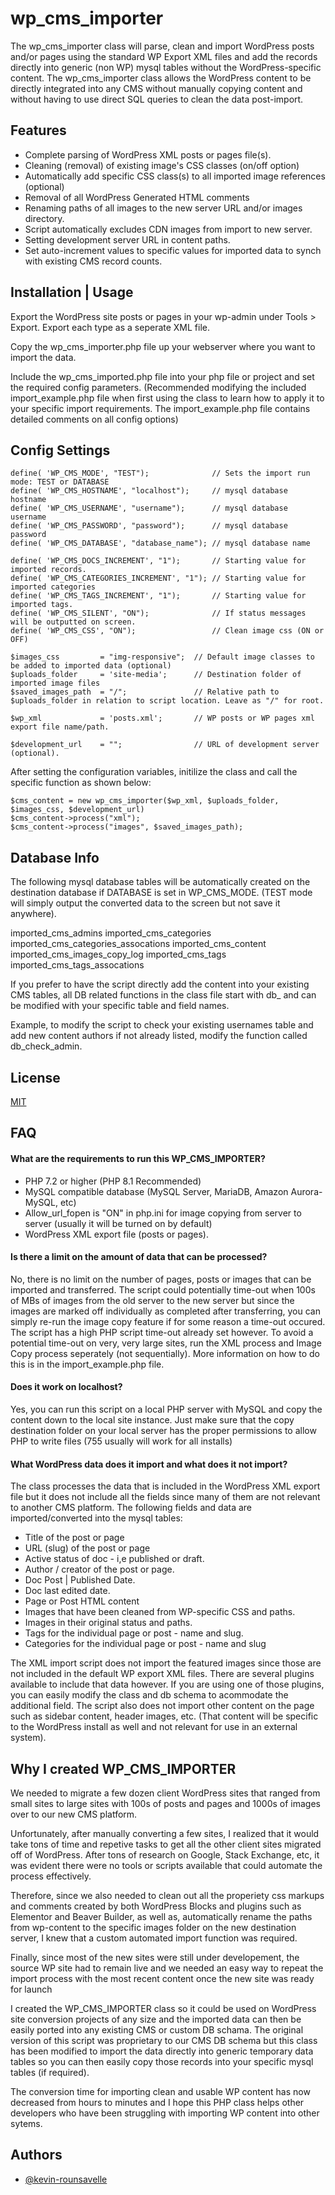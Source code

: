 
# wp_cms_importer

The wp_cms_importer class will parse, clean and import WordPress posts and/or pages using the standard WP Export XML files and add the records directly into generic (non WP) mysql tables without the WordPress-specific content. The wp_cms_importer class allows the WordPress content to be directly integrated into any CMS without manually copying content and without having to use direct SQL queries to clean the data post-import.


## Features

- Complete parsing of WordPress XML posts or pages file(s).
- Cleaning (removal) of existing image's CSS classes (on/off option)
- Automatically add specific CSS class(s) to all imported image references (optional)
- Removal of all WordPress Generated HTML comments
- Renaming paths of all images to the new server URL and/or images directory. 
- Script automatically excludes CDN images from import to new server.
- Setting development server URL in content paths.
- Set auto-increment values to specific values for imported data to synch with existing CMS record counts.


## Installation | Usage

Export the WordPress site posts or pages in your wp-admin under Tools > Export. Export each type as a seperate XML file.

Copy the wp_cms_importer.php file up your webserver where you want to import the data.

Include the wp_cms_imported.php file into your php file or project and set the required config parameters. 
(Recommended modifying the included import_example.php file when first using the class to learn how to apply it to your specific import requirements. The import_example.php file contains detailed comments on all config options)
## Config Settings
```
define( 'WP_CMS_MODE', "TEST");              // Sets the import run mode: TEST or DATABASE
define( 'WP_CMS_HOSTNAME', "localhost");     // mysql database hostname 
define( 'WP_CMS_USERNAME', "username");      // mysql database username 
define( 'WP_CMS_PASSWORD', "password");      // mysql database password 
define( 'WP_CMS_DATABASE', "database_name"); // mysql database name

define( 'WP_CMS_DOCS_INCREMENT', "1");       // Starting value for imported records.
define( 'WP_CMS_CATEGORIES_INCREMENT', "1"); // Starting value for imported categories
define( 'WP_CMS_TAGS_INCREMENT', "1");       // Starting value for imported tags.
define( 'WP_CMS_SILENT', "ON");              // If status messages will be outputted on screen.
define( 'WP_CMS_CSS', "ON");                 // Clean image css (ON or OFF)

$images_css     	= "img-responsive";  // Default image classes to be added to imported data (optional)	
$uploads_folder 	= 'site-media';      // Destination folder of imported image files
$saved_images_path 	= "/";               // Relative path to $uploads_folder in relation to script location. Leave as "/" for root.

$wp_xml      		= 'posts.xml';       // WP posts or WP pages xml export file name/path.

$development_url    = "";                // URL of development server (optional).
```

After setting the configuration variables, initilize the class and call the specific function as shown below:

```
$cms_content = new wp_cms_importer($wp_xml, $uploads_folder, $images_css, $development_url) 
$cms_content->process("xml");
$cms_content->process("images", $saved_images_path);

```

## Database Info

The following mysql database tables will be automatically created on the destination database if DATABASE is set in WP_CMS_MODE. (TEST mode will simply output the converted data to the screen but not save it anywhere).

imported_cms_admins
imported_cms_categories
imported_cms_categories_assocations
imported_cms_content
imported_cms_images_copy_log
imported_cms_tags
imported_cms_tags_assocations

If you prefer to have the script directly add the content into your existing CMS tables, all DB related functions in the class file start with db_ and can be modified with your specific table and field names.

Example, to modify the script to check your existing usernames table and add new content authors if not already listed, modify the function called db_check_admin.
## License

[MIT](https://choosealicense.com/licenses/mit/)


## FAQ

#### What are the requirements to run this WP_CMS_IMPORTER?

- PHP 7.2 or higher (PHP 8.1 Recommended)
- MySQL compatible database (MySQL Server, MariaDB, Amazon Aurora-MySQL, etc)
- Allow_url_fopen is "ON" in php.ini for image copying from server to server (usually it will be turned on by default)
- WordPress XML export file (posts or pages).

#### Is there a limit on the amount of data that can be processed?

No, there is no limit on the number of pages, posts or images that can be imported and transferred. The script could potentially time-out when 100s of MBs of images from the old server to the new server but since the images are marked off individually as completed after transferring, you can simply re-run the image copy feature if for some reason a time-out occured. The script has a high PHP script time-out already set however. To avoid a potential time-out on very, very large sites, run the XML process and Image Copy process seperately (not sequentially). More information on how to do this is in the import_example.php file.

#### Does it work on localhost?

Yes, you can run this script on a local PHP server with MySQL and copy the content down to the local site instance. Just make sure that the copy destination folder on your local server has the proper permissions to allow PHP to write files (755 usually will work for all installs)

#### What WordPress data does it import and what does it not import?

The class processes the data that is included in the WordPress XML export file but it does not include all the fields since many of them are not relevant to another CMS platform. The following fields and data are imported/converted into the mysql tables: 

- Title of the post or page
- URL (slug) of the post or page
- Active status of doc - i,e published or draft.
- Author / creator of the post or page.
- Doc Post | Published Date.
- Doc last edited date.
- Page or Post HTML content
- Images that have been cleaned from WP-specific CSS and paths.
- Images in their original status and paths.
- Tags for the individual page or post - name and slug.
- Categories for the individual page or post - name and slug

The XML import script does not import the featured images since those are not included in the default WP export XML files. There are several plugins available to include that data however. If you are using one of those plugins, you can easily modify the class and db schema to acommodate the additional field. The script also does not import other content on the page such as sidebar content, header images, etc. (That content will be specific to the WordPress install as well and not relevant for use in an external system).



## Why I created WP_CMS_IMPORTER

We needed to migrate a few dozen client WordPress sites that ranged from small sites to large sites with 100s of posts and pages and 1000s of images over to our new CMS platform.  

Unfortunately, after manually converting a few sites, I realized that it would take tons of time and repetive tasks to get all the other client sites migrated off of WordPress. After tons of research on Google, Stack Exchange, etc, it was evident there were no tools or scripts available that could automate the process effectively. 

Therefore, since we also needed to clean out all the properiety css markups and comments created by both WordPress Blocks and plugins such as Elementor and Beaver Builder, as well as, automatically rename the paths from wp-content to the specific images folder on the new destination server, I knew that a custom automated import function was required.

Finally, since most of the new sites were still under developement, the source WP site had to remain live and we needed an easy way to repeat the import process with the most recent content once the new site was ready for launch 

I created the WP_CMS_IMPORTER class so it could be used on WordPress site conversion projects of any size and the imported data can then be easily ported into any existing CMS or custom DB schama. The original version of this script was proprietary to our CMS DB schema but this class has been modified to import the data directly into generic temporary data tables so you can then easily copy those records into your specific mysql tables (if required).

The conversion time for importing clean and usable WP content has now decreased from hours to minutes and I hope this PHP class helps other developers who have been struggling with importing WP content into other sytems.
## Authors

- [@kevin-rounsavelle](https://www.github.com/kevin-rounsavelle)

